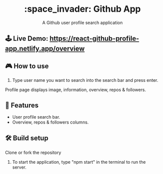 <h1 align="center">:space_invader: Github App</h1>

<p align="center">A Github user profile search application</p>

## 🕹 Live Demo: https://react-github-profile-app.netlify.app/overview


## 🎮 How to use
1. Type user name you want to search into the search bar and press enter.

Profile page displays image, information, overview, repos & followers. 

## 🚀 Features
- User profile search bar.
- Overview, repos & followers columns.

## 🛠 Build setup
Clone or fork the repository

1. To start the application, type "npm start" in the terminal to run the server.
